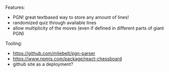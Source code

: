 Features:
* PGN! great textbased way to store any amount of lines!
* randomized quiz through available lines
* allow multiplicity of the moves (even if defined in different parts of giant PGN)


Tooling:
* https://github.com/mliebelt/pgn-parser
* https://www.npmjs.com/package/react-chessboard
* github site as a deployment?
